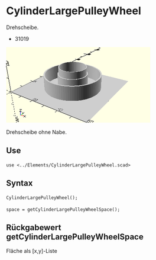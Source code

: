 # CylinderLargePulleyWheel
Drehscheibe.
- 31019

![CylinderLargePulleyWheel](../../images/CylinderLargePulleyWheel.png)

Drehscheibe ohne Nabe.

## Use
```
use <../Elements/CylinderLargePulleyWheel.scad>
```

## Syntax
```
CylinderLargePulleyWheel();

space = getCylinderLargePulleyWheelSpace();
```

## Rückgabewert getCylinderLargePulleyWheelSpace
Fläche als \[x,y]-Liste